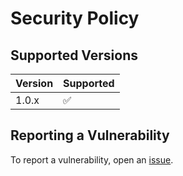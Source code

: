 # Security Policy

## Supported Versions
| Version | Supported          |
| ------- | ------------------ |
| 1.0.x   | :white_check_mark: |

## Reporting a Vulnerability
To report a vulnerability, open an [issue](https://github.com/airscripts/home/issues/new/choose).
